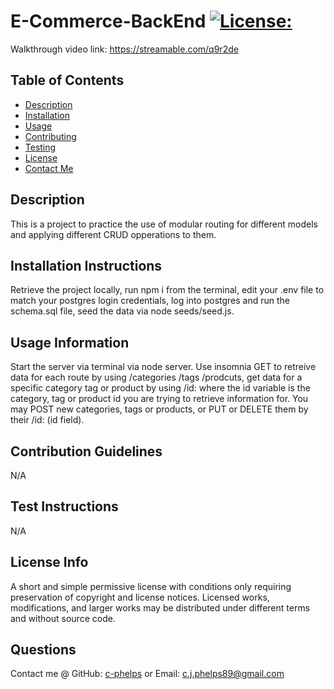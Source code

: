 # E-Commerce-BackEnd [![License:](https://img.shields.io/badge/License:-MIT-red)](http://choosealicense.com/licenses/mit/)

Walkthrough video link: https://streamable.com/q9r2de

## Table of Contents

- [Description](#description)
- [Installation](#installation-instructions)
- [Usage](#usage-information)
- [Contributing](#contribution-guidelines)
- [Testing](#test-instructions)
- [License](#license-info)
- [Contact Me](#questions)

## Description

This is a project to practice the use of modular routing for different models and applying different CRUD opperations to them.

## Installation Instructions

Retrieve the project locally, run npm i from the terminal, edit your .env file to match your postgres login credentials, log into postgres and run the schema.sql file, seed the data via node seeds/seed.js.

## Usage Information

Start the server via terminal via node server. Use insomnia GET to retreive data for each route by using /categories /tags /prodcuts, get data for a specific category tag or product by using /id: where the id variable is the category, tag or product id you are trying to retrieve information for. You may POST new categories, tags or products, or PUT or DELETE them by their /id: (id field).

## Contribution Guidelines

N/A

## Test Instructions

N/A

## License Info

A short and simple permissive license with conditions only requiring preservation of copyright and license notices. Licensed works, modifications, and larger works may be distributed under different terms and without source code.

## Questions

Contact me @ GitHub: [c-phelps](https://github.com/c-phelps) or Email: c.j.phelps89@gmail.com
